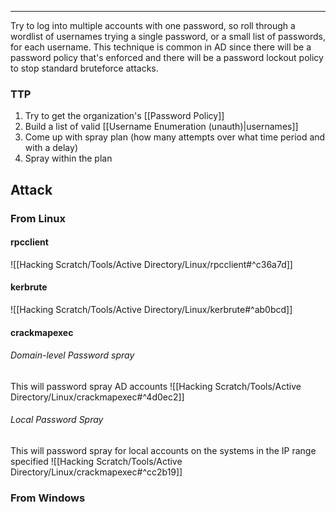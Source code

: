 -- -
Try to log into multiple accounts with one password, so roll through a wordlist of usernames trying a single password, or a small list of passwords, for each username. This technique is common in AD since there will be a password policy that's enforced and there will be a password lockout policy to stop standard bruteforce attacks. 
### TTP
1. Try to get the organization's [[Password Policy]]
2. Build a list of valid [[Username Enumeration (unauth)|usernames]]
3. Come up with spray plan (how many attempts over what time period and with a delay)
4. Spray within the plan
## Attack
### From Linux
#### rpcclient
![[Hacking Scratch/Tools/Active Directory/Linux/rpcclient#^c36a7d]]
#### kerbrute
![[Hacking Scratch/Tools/Active Directory/Linux/kerbrute#^ab0bcd]]
#### crackmapexec
###### Domain-level Password spray
This will password spray AD accounts
![[Hacking Scratch/Tools/Active Directory/Linux/crackmapexec#^4d0ec2]]
###### Local Password Spray
This will password spray for local accounts on the systems in the IP range specified
![[Hacking Scratch/Tools/Active Directory/Linux/crackmapexec#^cc2b19]]
### From Windows
